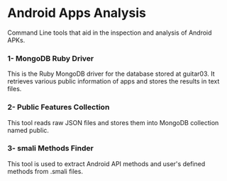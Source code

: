 # Android Apps Analysis
Command Line tools that aid in the inspection and analysis of Android APKs.

### 1- MongoDB Ruby Driver
This is the Ruby MongoDB driver for the database stored at guitar03. It retrieves various public information of apps and stores the results in text files.

### 2- Public Features Collection
This tool reads raw JSON files and stores them into MongoDB collection named public.

### 3- smali Methods Finder
This tool is used to extract Android API methods and user's defined methods from .smali files.


